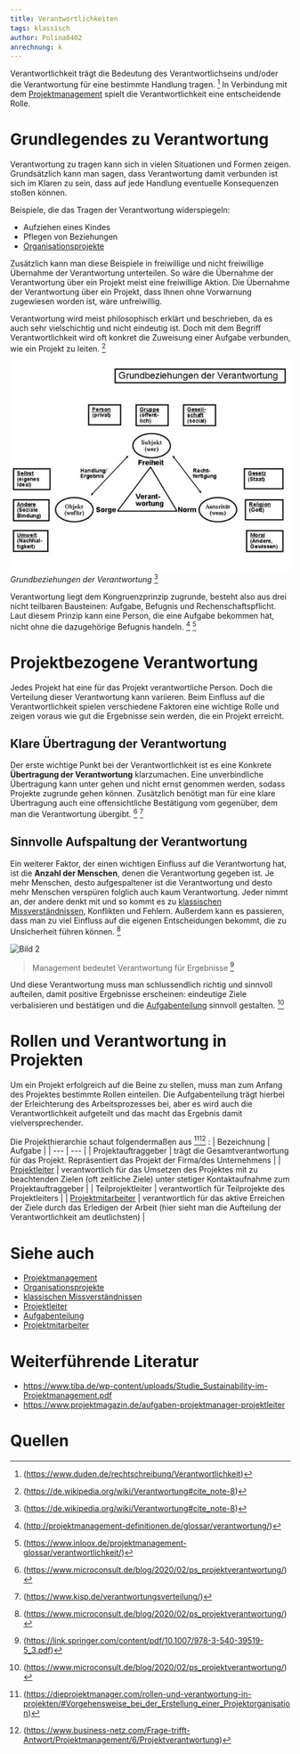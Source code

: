 ```yaml
---
title: Verantwortlichkeiten
tags: klassisch
author: Polina0402
anrechnung: k
---
```


Verantwortlichkeit trägt die Bedeutung des Verantwortlichseins und/oder die Verantwortung für eine bestimmte Handlung tragen. [^1]
In Verbindung mit dem [Projektmanagement](Projektmanagement.md) spielt die Verantwortlichkeit eine entscheidende Rolle.

# Grundlegendes zu Verantwortung

Verantwortung zu tragen kann sich in vielen Situationen und Formen zeigen. Grundsätzlich kann man sagen, dass Verantwortung damit verbunden ist sich im Klaren zu sein, dass auf jede Handlung eventuelle Konsequenzen stoßen können.

Beispiele, die das Tragen der Verantwortung widerspiegeln:

 * Aufziehen eines Kindes
 * Pflegen von Beziehungen
 * [Organisationsprojekte](Organisationsprojekte.md)

Zusätzlich kann man diese Beispiele in freiwillige und nicht freiwillige Übernahme der Verantwortung unterteilen. So wäre die Übernahme der Verantwortung über ein Projekt meist eine freiwillige Aktion. Die Übernahme der Verantwortung über ein Projekt, dass Ihnen ohne Vorwarnung zugewiesen worden ist, wäre unfreiwillig.

Verantwortung wird meist philosophisch erklärt und beschrieben, da es auch sehr vielschichtig und nicht eindeutig ist. Doch mit dem Begriff Verantwortlichkeit wird oft konkret die Zuweisung einer Aufgabe verbunden, wie ein Projekt zu leiten. [^2]

![Bild 1](Verantwortlichkeiten/Grundbeziehungen-der-Verantwortung.jpg)
*Grundbeziehungen der Verantwortung*  [^2]

Verantwortung liegt dem Kongruenzprinzip zugrunde, besteht also aus drei nicht teilbaren Bausteinen: Aufgabe, Befugnis und Rechenschaftspflicht. Laut diesem Prinzip kann eine Person, die eine Aufgabe bekommen hat, nicht ohne die dazugehörige Befugnis handeln. [^3] [^4]

# Projektbezogene Verantwortung

Jedes Projekt hat eine für das Projekt verantwortliche Person. Doch die Verteilung dieser Verantwortung kann variieren.
Beim Einfluss auf die Verantwortlichkeit spielen verschiedene Faktoren eine wichtige Rolle und zeigen voraus wie gut die Ergebnisse sein werden, die ein Projekt erreicht.

## Klare Übertragung der Verantwortung
Der erste wichtige Punkt bei der Verantwortlichkeit ist es eine Konkrete **Übertragung der Verantwortung** klarzumachen. Eine unverbindliche Übertragung kann unter gehen und nicht ernst genommen werden, sodass Projekte zugrunde gehen können. Zusätzlich benötigt man für eine klare Übertragung auch eine offensichtliche Bestätigung vom gegenüber, dem man die Verantwortung übergibt. [^5] [^6]

## Sinnvolle Aufspaltung der Verantwortung
Ein weiterer Faktor, der einen wichtigen Einfluss auf die Verantwortung hat, ist die **Anzahl der Menschen**, denen die Verantwortung gegeben ist. Je mehr Menschen, desto aufgespaltener ist die Verantwortung und desto mehr Menschen verspüren folglich auch kaum Verantwortung. Jeder nimmt an, der andere denkt mit und so kommt es zu [klassischen Missverständnissen](Klassische_Missverstaendnisse.md), Konflikten und Fehlern. Außerdem kann es passieren, dass man zu viel Einfluss auf die eigenen Entscheidungen bekommt, die zu Unsicherheit führen können. [^5]

![Bild 2](Verantwortlichkeiten/Karrikatur-Verantwortung-übernehemen.png)

> Management bedeutet Verantwortung für Ergebnisse 
[^7]

Und diese Verantwortung muss man schlussendlich richtig und sinnvoll aufteilen, damit positive Ergebnisse erscheinen: eindeutige Ziele verbalisieren und bestätigen und die [Aufgabenteilung](Aufgabenteilung.md) sinnvoll gestalten. [^5]

# Rollen und Verantwortung in Projekten

Um ein Projekt erfolgreich auf die Beine zu stellen, muss man zum Anfang des Projektes bestimmte Rollen einteilen. Die Aufgabenteilung trägt hierbei der Erleichterung des Arbeitsprozesses bei, aber es wird auch die Verantwortlichkeit aufgeteilt und das macht das Ergebnis damit vielversprechender.

Die Projekthierarchie schaut folgendermaßen aus [^8][^9] :
| Bezeichnung     | Aufgabe |
| ---      | ---       |
| Projektauftraggeber | trägt die Gesamtverantwortung für das Projekt. Repräsentiert das Projekt der Firma/des Unternehmens |
| [Projektleiter](Projektleiter.md) | verantwortlich für das Umsetzen des Projektes mit zu beachtenden Zielen (oft zeitliche Ziele) unter stetiger Kontaktaufnahme zum Projektauftraggeber |
| Teilprojektleiter | verantwortlich für Teilprojekte des Projektleiters |
| [Projektmitarbeiter](Projektmitarbeiter.md) | verantwortlich für das aktive Erreichen der Ziele durch das Erledigen der Arbeit (hier sieht man die Aufteilung der Verantwortlichkeit am deutlichsten) | 

# Siehe auch

* [Projektmanagement](Projektmanagement.md)
* [Organisationsprojekte](Organisationsprojekte.md)
* [klassischen Missverständnissen](Klassische_Missverstaendnisse.md)
* [Projektleiter](Projektleiter.md)
* [Aufgabenteilung](Aufgabenteilung.md)
* [Projektmitarbeiter](Projektmitarbeiter.md)

# Weiterführende Literatur

* https://www.tiba.de/wp-content/uploads/Studie_Sustainability-im-Projektmanagement.pdf
* https://www.projektmagazin.de/aufgaben-projektmanager-projektleiter

# Quellen

[^1]: (https://www.duden.de/rechtschreibung/Verantwortlichkeit)
[^2]: (https://de.wikipedia.org/wiki/Verantwortung#cite_note-8)
[^3]: (http://projektmanagement-definitionen.de/glossar/verantwortung/)
[^4]: (https://www.inloox.de/projektmanagement-glossar/verantwortlichkeit/)
[^5]: (https://www.microconsult.de/blog/2020/02/ps_projektverantwortung/)
[^6]: (https://www.kisp.de/verantwortungsverteilung/)
[^7]: (https://link.springer.com/content/pdf/10.1007/978-3-540-39519-5_3.pdf)
[^8]: (https://dieprojektmanager.com/rollen-und-verantwortung-in-projekten/#Vorgehensweise_bei_der_Erstellung_einer_Projektorganisation)
[^9]: (https://www.business-netz.com/Frage-trifft-Antwort/Projektmanagement/6/Projektverantwortung)
